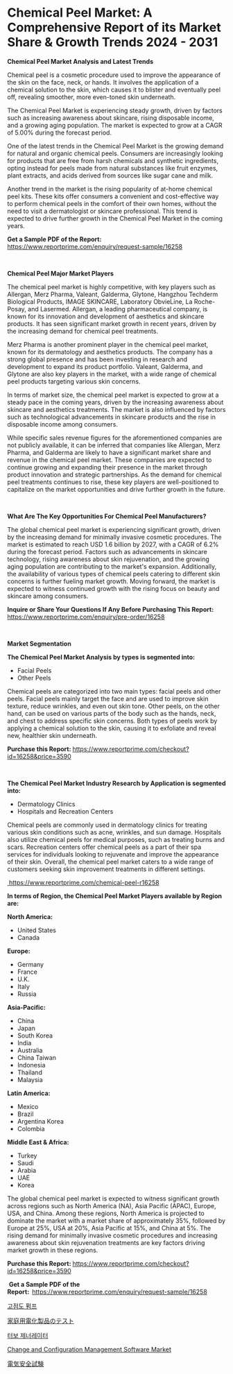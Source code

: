 <p><h1>Chemical Peel Market: A Comprehensive Report of its Market Share & Growth Trends 2024 - 2031</h1></p><p><strong>Chemical Peel Market Analysis and Latest Trends</strong></p>
<p><p>Chemical peel is a cosmetic procedure used to improve the appearance of the skin on the face, neck, or hands. It involves the application of a chemical solution to the skin, which causes it to blister and eventually peel off, revealing smoother, more even-toned skin underneath.</p><p>The Chemical Peel Market is experiencing steady growth, driven by factors such as increasing awareness about skincare, rising disposable income, and a growing aging population. The market is expected to grow at a CAGR of 5.00% during the forecast period.</p><p>One of the latest trends in the Chemical Peel Market is the growing demand for natural and organic chemical peels. Consumers are increasingly looking for products that are free from harsh chemicals and synthetic ingredients, opting instead for peels made from natural substances like fruit enzymes, plant extracts, and acids derived from sources like sugar cane and milk.</p><p>Another trend in the market is the rising popularity of at-home chemical peel kits. These kits offer consumers a convenient and cost-effective way to perform chemical peels in the comfort of their own homes, without the need to visit a dermatologist or skincare professional. This trend is expected to drive further growth in the Chemical Peel Market in the coming years.</p></p>
<p><strong>Get a Sample PDF of the Report:&nbsp;</strong> <a href="https://www.reportprime.com/enquiry/request-sample/16258">https://www.reportprime.com/enquiry/request-sample/16258</a></p>
<p>&nbsp;</p>
<p><strong>Chemical Peel Major Market Players</strong></p>
<p><p>The chemical peel market is highly competitive, with key players such as Allergan, Merz Pharma, Valeant, Galderma, Glytone, Hangzhou Techderm Biological Products, IMAGE SKINCARE, Laboratory ObvieLine, La Roche-Posay, and Lasermed. Allergan, a leading pharmaceutical company, is known for its innovation and development of aesthetics and skincare products. It has seen significant market growth in recent years, driven by the increasing demand for chemical peel treatments.</p><p>Merz Pharma is another prominent player in the chemical peel market, known for its dermatology and aesthetics products. The company has a strong global presence and has been investing in research and development to expand its product portfolio. Valeant, Galderma, and Glytone are also key players in the market, with a wide range of chemical peel products targeting various skin concerns.</p><p>In terms of market size, the chemical peel market is expected to grow at a steady pace in the coming years, driven by the increasing awareness about skincare and aesthetics treatments. The market is also influenced by factors such as technological advancements in skincare products and the rise in disposable income among consumers.</p><p>While specific sales revenue figures for the aforementioned companies are not publicly available, it can be inferred that companies like Allergan, Merz Pharma, and Galderma are likely to have a significant market share and revenue in the chemical peel market. These companies are expected to continue growing and expanding their presence in the market through product innovation and strategic partnerships. As the demand for chemical peel treatments continues to rise, these key players are well-positioned to capitalize on the market opportunities and drive further growth in the future.</p></p>
<p>&nbsp;</p>
<p><strong>What Are The Key Opportunities For Chemical Peel Manufacturers?</strong></p>
<p><p>The global chemical peel market is experiencing significant growth, driven by the increasing demand for minimally invasive cosmetic procedures. The market is estimated to reach USD 1.6 billion by 2027, with a CAGR of 6.2% during the forecast period. Factors such as advancements in skincare technology, rising awareness about skin rejuvenation, and the growing aging population are contributing to the market's expansion. Additionally, the availability of various types of chemical peels catering to different skin concerns is further fueling market growth. Moving forward, the market is expected to witness continued growth with the rising focus on beauty and skincare among consumers.</p></p>
<p><strong>Inquire or Share Your Questions If Any Before Purchasing This Report:</strong> <a href="https://www.reportprime.com/enquiry/pre-order/16258">https://www.reportprime.com/enquiry/pre-order/16258</a></p>
<p>&nbsp;</p>
<p><strong>Market Segmentation</strong></p>
<p><strong>The Chemical Peel Market Analysis by types is segmented into:</strong></p>
<p><ul><li>Facial Peels</li><li>Other Peels</li></ul></p>
<p><p>Chemical peels are categorized into two main types: facial peels and other peels. Facial peels mainly target the face and are used to improve skin texture, reduce wrinkles, and even out skin tone. Other peels, on the other hand, can be used on various parts of the body such as the hands, neck, and chest to address specific skin concerns. Both types of peels work by applying a chemical solution to the skin, causing it to exfoliate and reveal new, healthier skin underneath.</p></p>
<p><strong>Purchase this Report:&nbsp;</strong><a href="https://www.reportprime.com/checkout?id=16258&price=3590">https://www.reportprime.com/checkout?id=16258&price=3590</a></p>
<p>&nbsp;</p>
<p><strong>The Chemical Peel Market Industry Research by Application is segmented into:</strong></p>
<p><ul><li>Dermatology Clinics</li><li>Hospitals and Recreation Centers</li></ul></p>
<p><p>Chemical peels are commonly used in dermatology clinics for treating various skin conditions such as acne, wrinkles, and sun damage. Hospitals also utilize chemical peels for medical purposes, such as treating burns and scars. Recreation centers offer chemical peels as a part of their spa services for individuals looking to rejuvenate and improve the appearance of their skin. Overall, the chemical peel market caters to a wide range of customers seeking skin improvement treatments in different settings.</p></p>
<p><a href="https://www.reportprime.com/chemical-peel-r16258">&nbsp;https://www.reportprime.com/chemical-peel-r16258</a></p>
<p><strong>In terms of Region, the Chemical Peel Market Players available by Region are:</strong></p>
<p>
    <p> <strong> North America: </strong>
        <ul>
            <li>United States</li>
            <li>Canada</li>
        </ul>
        </p> 
    <p> <strong> Europe: </strong>
        <ul>
            <li>Germany</li>
            <li>France</li>
            <li>U.K.</li>
            <li>Italy</li>
            <li>Russia</li>
        </ul>
        </p> 
    <p> <strong> Asia-Pacific: </strong>
        <ul>
            <li>China</li>
            <li>Japan</li>
            <li>South Korea</li>
            <li>India</li>
            <li>Australia</li>
            <li>China Taiwan</li>
            <li>Indonesia</li>
            <li>Thailand</li>
            <li>Malaysia</li>
        </ul>
        </p> 
    <p> <strong> Latin America: </strong>
        <ul>
            <li>Mexico</li>
            <li>Brazil</li>
            <li>Argentina Korea</li>
            <li>Colombia</li>
        </ul>
        </p> 
    <p> <strong> Middle East & Africa: </strong>
        <ul>
            <li>Turkey</li>
            <li>Saudi</li>
            <li>Arabia</li>
            <li>UAE</li>
            <li>Korea</li>
        </ul>
    </p>
    </p>
<p><p>The global chemical peel market is expected to witness significant growth across regions such as North America (NA), Asia Pacific (APAC), Europe, USA, and China. Among these regions, North America is projected to dominate the market with a market share of approximately 35%, followed by Europe at 25%, USA at 20%, Asia Pacific at 15%, and China at 5%. The rising demand for minimally invasive cosmetic procedures and increasing awareness about skin rejuvenation treatments are key factors driving market growth in these regions.</p></p>
<p><strong>Purchase this Report: </strong><a href="https://www.reportprime.com/checkout?id=16258&price=3590">https://www.reportprime.com/checkout?id=16258&price=3590</a></p>
<p>&nbsp;<strong>Get a Sample PDF of the Report:&nbsp;&nbsp;</strong><a href="https://www.reportprime.com/enquiry/request-sample/16258">https://www.reportprime.com/enquiry/request-sample/16258</a></p>
<p><strong></strong></p>
<p><p><a href="https://github.com/Elenrrera7685/Market-Research-Report-List-1/blob/main/788305324333.md">고점도 펌프</a></p><p><a href="https://github.com/bevdtkn4419963/Market-Research-Report-List-1/blob/main/900498926176.md">家庭用電化製品のテスト</a></p><p><a href="https://github.com/sammyUltyylrich9067856/Market-Research-Report-List-1/blob/main/601577724334.md">터보 제너레이터</a></p><p><a href="https://github.com/Whitneyboyettebo9kiw7yr13/Market-Research-Report-List-2/blob/main/change-and-configuration-management-software-market.md">Change and Configuration Management Software Market</a></p><p><a href="https://github.com/lababdou/Market-Research-Report-List-3/blob/main/742402926175.md">電気安全試験</a></p></p>